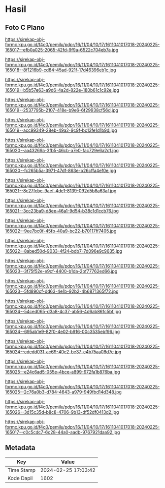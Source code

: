 # Hasil

## Foto C Plano

https://sirekap-obj-formc.kpu.go.id/f4c0/pemilu/pdpr/16/11/04/10/17/1611041017018-20240225-165017--efb0a025-2065-42fd-9f9a-6522c704eb7a.jpg

https://sirekap-obj-formc.kpu.go.id/f4c0/pemilu/pdpr/16/11/04/10/17/1611041017018-20240225-165018--8f1216b9-cd84-45ad-921f-17d46396eb1c.jpg

https://sirekap-obj-formc.kpu.go.id/f4c0/pemilu/pdpr/16/11/04/10/17/1611041017018-20240225-165019--b5b57e63-a9d6-4a2d-822e-180b61c1c92e.jpg

https://sirekap-obj-formc.kpu.go.id/f4c0/pemilu/pdpr/16/11/04/10/17/1611041017018-20240225-165019--2537795b-2107-418e-b9e6-6f29938cf56d.jpg

https://sirekap-obj-formc.kpu.go.id/f4c0/pemilu/pdpr/16/11/04/10/17/1611041017018-20240225-165019--acc99349-28eb-49a2-9c9f-bc13fe1d1b9d.jpg

https://sirekap-obj-formc.kpu.go.id/f4c0/pemilu/pdpr/16/11/04/10/17/1611041017018-20240225-165020--aa43269a-3fb5-46cb-a7e0-fac729e6a2c1.jpg

https://sirekap-obj-formc.kpu.go.id/f4c0/pemilu/pdpr/16/11/04/10/17/1611041017018-20240225-165020--fc265b5a-3971-47df-863e-b26cffa4ef0e.jpg

https://sirekap-obj-formc.kpu.go.id/f4c0/pemilu/pdpr/16/11/04/10/17/1611041017018-20240225-165021--8c27fcbe-9aef-4de1-8139-092d5b8a63af.jpg

https://sirekap-obj-formc.kpu.go.id/f4c0/pemilu/pdpr/16/11/04/10/17/1611041017018-20240225-165021--3cc23ba9-d8ee-46a1-9d54-b38c1d1ccb76.jpg

https://sirekap-obj-formc.kpu.go.id/f4c0/pemilu/pdpr/16/11/04/10/17/1611041017018-20240225-165022--9ee7bc0f-45fb-40a9-bc22-b70117ff7405.jpg

https://sirekap-obj-formc.kpu.go.id/f4c0/pemilu/pdpr/16/11/04/10/17/1611041017018-20240225-165022--8abed50d-9033-4f24-bdb7-7d096e9c9635.jpg

https://sirekap-obj-formc.kpu.go.id/f4c0/pemilu/pdpr/16/11/04/10/17/1611041017018-20240225-165023--3f75f52e-e9cf-4400-b1da-2bf77762ed66.jpg

https://sirekap-obj-formc.kpu.go.id/f4c0/pemilu/pdpr/16/11/04/10/17/1611041017018-20240225-165023--5fd890cf-dd63-4e1b-92b2-4b6871365f72.jpg

https://sirekap-obj-formc.kpu.go.id/f4c0/pemilu/pdpr/16/11/04/10/17/1611041017018-20240225-165024--54ced065-d3a8-4c37-ab56-4d6ab861c5bf.jpg

https://sirekap-obj-formc.kpu.go.id/f4c0/pemilu/pdpr/16/11/04/10/17/1611041017018-20240225-165024--695ab1e9-82f0-4e02-b916-00c3535ebf96.jpg

https://sirekap-obj-formc.kpu.go.id/f4c0/pemilu/pdpr/16/11/04/10/17/1611041017018-20240225-165024--cdedd031-ac69-40e2-be37-c4b75aa08d7e.jpg

https://sirekap-obj-formc.kpu.go.id/f4c0/pemilu/pdpr/16/11/04/10/17/1611041017018-20240225-165025--e24c6ad5-055e-4bce-a899-972fa1b876ba.jpg

https://sirekap-obj-formc.kpu.go.id/f4c0/pemilu/pdpr/16/11/04/10/17/1611041017018-20240225-165025--2c76a0b3-d784-4643-a979-949fbd14d348.jpg

https://sirekap-obj-formc.kpu.go.id/f4c0/pemilu/pdpr/16/11/04/10/17/1611041017018-20240225-165026--3d15c35d-b8c8-4706-9b13-df52df0413d2.jpg

https://sirekap-obj-formc.kpu.go.id/f4c0/pemilu/pdpr/16/11/04/10/17/1611041017018-20240225-165017--c0c5cdc7-6c28-44a0-aadb-9767921daa92.jpg


## Metadata

| Key        | Value               |
| ---------- | ------------------- |
| Time Stamp | 2024-02-25 17:03:42 |
| Kode Dapil | 1602                |



